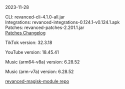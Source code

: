 2023-11-28
  
CLI: revanced-cli-4.1.0-all.jar  
Integrations: revanced-integrations-0.124.1-v0.124.1.apk  
Patches: revanced-patches-2.201.1.jar  
[Patches Changelog](https://github.com/revanced/revanced-patches/releases/tag/v2.201.1)  

TikTok version: 32.3.18  

YouTube version: 18.45.41  

Music (arm64-v8a) version: 6.28.52  

Music (arm-v7a) version: 6.28.52  

[revanced-magisk-module repo](https://github.com/j-hc/revanced-magisk-module)
